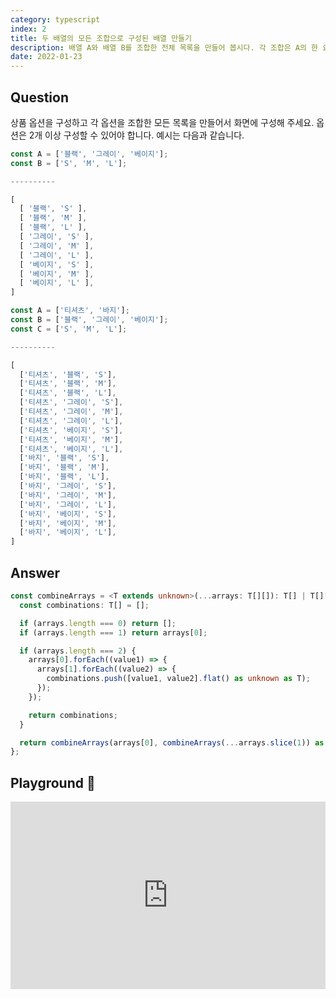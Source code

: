 ```yaml
---
category: typescript
index: 2
title: 두 배열의 모든 조합으로 구성된 배열 만들기
description: 배열 A와 배열 B를 조합한 전체 목록을 만들어 봅시다. 각 조합은 A의 한 요소와 B의 한 요소의 튜플로 구성해야 합니다.
date: 2022-01-23
---
```


## Question

상품 옵션을 구성하고 각 옵션을 조합한 모든 목록을 만들어서 화면에 구성해 주세요. 옵션은 2개 이상 구성할 수 있어야 합니다. 예시는 다음과 같습니다.

```typescript
const A = ['블랙', '그레이', '베이지'];
const B = ['S', 'M', 'L'];

----------

[
  [ '블랙', 'S' ],
  [ '블랙', 'M' ],
  [ '블랙', 'L' ],
  [ '그레이', 'S' ],
  [ '그레이', 'M' ],
  [ '그레이', 'L' ],
  [ '베이지', 'S' ],
  [ '베이지', 'M' ],
  [ '베이지', 'L' ],
]
```

```typescript
const A = ['티셔츠', '바지'];
const B = ['블랙', '그레이', '베이지'];
const C = ['S', 'M', 'L'];

----------

[
  ['티셔츠', '블랙', 'S'],
  ['티셔츠', '블랙', 'M'],
  ['티셔츠', '블랙', 'L'],
  ['티셔츠', '그레이', 'S'],
  ['티셔츠', '그레이', 'M'],
  ['티셔츠', '그레이', 'L'],
  ['티셔츠', '베이지', 'S'],
  ['티셔츠', '베이지', 'M'],
  ['티셔츠', '베이지', 'L'],
  ['바지', '블랙', 'S'],
  ['바지', '블랙', 'M'],
  ['바지', '블랙', 'L'],
  ['바지', '그레이', 'S'],
  ['바지', '그레이', 'M'],
  ['바지', '그레이', 'L'],
  ['바지', '베이지', 'S'],
  ['바지', '베이지', 'M'],
  ['바지', '베이지', 'L'],
]
```

## Answer

```typescript
const combineArrays = <T extends unknown>(...arrays: T[][]): T[] | T[][] => {
  const combinations: T[] = [];

  if (arrays.length === 0) return [];
  if (arrays.length === 1) return arrays[0];

  if (arrays.length === 2) {
    arrays[0].forEach((value1) => {
      arrays[1].forEach((value2) => {
        combinations.push([value1, value2].flat() as unknown as T);
      });
    });

    return combinations;
  }

  return combineArrays(arrays[0], combineArrays(...arrays.slice(1)) as T[]);
};
```

## Playground 🚀

<iframe height="300" style="width: 100%;" scrolling="no" src="https://codepen.io/aroundus/embed/BawXKZa?default-tab=js%2Cresult&editable=true" frameborder="no" loading="lazy" allowtransparency="true" allowfullscreen="true"></iframe>
